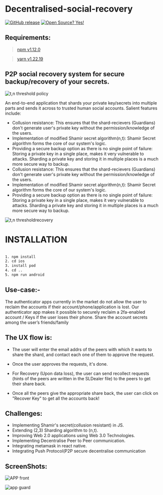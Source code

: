 # Decentralised-social-recovery
[![GitHub release](https://img.shields.io/github/release/pxsocs/warden.svg)](https://github.com/yogendra-17/specterext-warden/releases/tag/Specterext-warden)
[![Open Source? Yes!](https://badgen.net/badge/Open%20Source%20%3F/Yes%21/blue?icon=github)](https://GitHub.com/pxsocs/warden/releases/)

## Requirements:

> [npm v1.12.0](https://docs.npmjs.com/cli/v8/commands/npm-version/)

>[yarn v1.22.19](https://yarnpkg.com/)

## P2P social recovery system for secure backup/recovery of your secrets.

![t,n threshold policy](https://user-images.githubusercontent.com/54116506/205468692-3eb351a7-051a-4364-ac3b-ab70ced90bc6.png)

An end-to-end application that shards your private key/secrets into multiple parts and sends it across to trusted human social accounts. 
Salient features include:

- Collusion resistance: This ensures that the shard-recievers (Guardians) don't generate user's private key without the permission/knowledge of the users.
- Implementation of modified Shamir secret algorithm(n,t): Shamir Secret algorithm forms the core of our system's logic.
- Providing a secure backup option as there is no single point of failure: Storing a private key in a single place, makes it very vulnerable to attacks. Sharding a private key and storing it in multiple places is a much more secure way to backup. 
- Collusion resistance: This ensures that the shard-recievers (Guardians) don't generate user's private key without the permission/knowledge of the users.
- Implementation of modified Shamir secret algorithm(n,t): Shamir Secret algorithm forms the core of our system's logic.
- Providing a secure backup option as there is no single point of failure: Storing a private key in a single place, makes it very vulnerable to attacks. Sharding a private key and storing it in multiple places is a much more secure way to backup. 

![t,n thresholdrecovery](https://user-images.githubusercontent.com/54116506/205468848-5636b8b6-34a8-4637-92a0-5901c525e511.png)


# INSTALLATION

```bash

1. npm install
2. cd ios
3. install pod
4. cd ..
5. npm run android

```

## Use-case:-
The authenticator apps currently in the market do not allow the user to reclaim the accounts if their account/phone/application is lost. Our authenticator app makes it possible to securely reclaim a 2fa-enabled account / Keys if the user loses their phone.
Share the account secrets among the user’s friends/family

## The UX flow is:

- The user will enter the email addrs of the peers with which it wants to share the shard, and contact each one of them to approve the request.

- Once the user approves the requests, it's done.

- For Recovery (Upon data loss), the user can send recollect requests (hints of the peers are written in the SLDealer file) to the peers to get their share back.

- Once all the peers give the appropriate share back, the user can click on "Recover Key" to get all the accounts back!

## Challenges:

- Implementing Shamir's secret(collusion resistant) in JS.
- Extending (2,3) Sharding algorithm to (n,t).
- Improving Web 2.0 applications using Web 3.0 Technologies.
- Implementing Decentralise Peer to Peer communication.
- Integrating metamask in react native.
- Integrating Push Protocol(P2P secure decentralise communication

## ScreenShots:

![APP front](https://user-images.githubusercontent.com/54116506/205469985-2d8d8258-fc2a-4a4e-b163-ad62f33e1a19.JPG)


![app guard](https://user-images.githubusercontent.com/54116506/205470007-99ea9324-fe3a-4730-a2e7-5eed8a3b9388.JPG)


